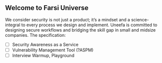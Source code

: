 ## Welcome to Farsi Universe

We consider security is not just a product; it’s a mindset and a science-integral to every process we design and implement. Uneefa is committed to designing secure workflows and bridging the skill gap in small and midsize companies. The specification:

  - [ ] Security Awareness as a Service
  - [ ] Vulnerability Management Tool (?ASPM)
  - [ ] Interview Warmup, Playground
